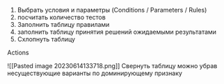 1. Выбрать условия и параметры (Conditions / Parameters / Rules)
2. посчитать количество тестов
3. Заполнить таблицу правилами
4. заполнить таблицу принятия решений ожидаемыми  результатами
5. Схлопнуть таблицу


Actions

![[Pasted image 20230614133718.png]]
Свернуть таблицу можно
	убрав несуществующие варианты
	по доминирующему признаку